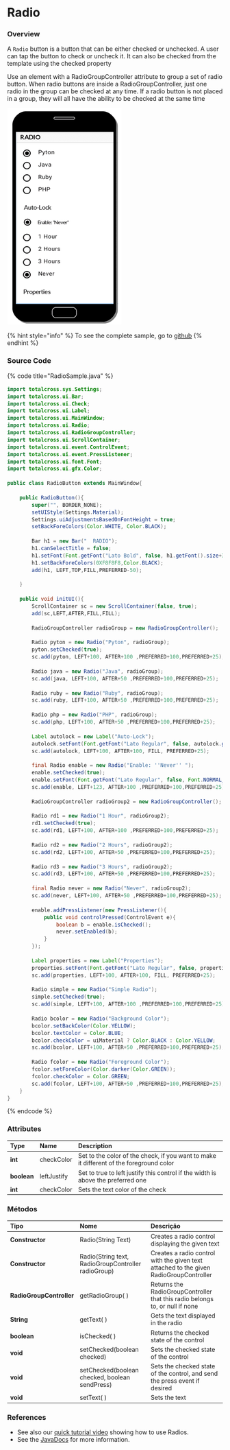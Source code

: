 # Radio

### Overview

A `Radio` button is a button that can be either checked or unchecked. A user can tap the button to check or uncheck it. It can also be checked from the template using the checked property   
  
Use an element with a RadioGroupController attribute to group a set of radio button. When radio buttons are inside a RadioGroupController, just one radio in the group can be checked at any time. If a radio button is not placed in a group, they will all have the ability to be checked at the same time

![](../../.gitbook/assets/radio-sample.gif)

{% hint style="info" %}
To see the complete sample, go to [github](https://github.com/TotalCross/RadioSample)
{% endhint %}

### Source Code

{% code title="RadioSample.java" %}
```java
import totalcross.sys.Settings;
import totalcross.ui.Bar;
import totalcross.ui.Check;
import totalcross.ui.Label;
import totalcross.ui.MainWindow;
import totalcross.ui.Radio;
import totalcross.ui.RadioGroupController;
import totalcross.ui.ScrollContainer;
import totalcross.ui.event.ControlEvent;
import totalcross.ui.event.PressListener;
import totalcross.ui.font.Font;
import totalcross.ui.gfx.Color;

public class RadioButton extends MainWindow{
	
	public RadioButton(){
		super("", BORDER_NONE);
		setUIStyle(Settings.Material);
		Settings.uiAdjustmentsBasedOnFontHeight = true;
		setBackForeColors(Color.WHITE, Color.BLACK);
		
		Bar h1 = new Bar("  RADIO");
		h1.canSelectTitle = false;
		h1.setFont(Font.getFont("Lato Bold", false, h1.getFont().size+3));
		h1.setBackForeColors(0XF8F8F8,Color.BLACK);		
		add(h1, LEFT,TOP,FILL,PREFERRED-50);
		
	}
	
	public void initUI(){
		ScrollContainer sc = new ScrollContainer(false, true);
	    add(sc,LEFT,AFTER,FILL,FILL);
	    
	    RadioGroupController radioGroup = new RadioGroupController();

	    Radio pyton = new Radio("Pyton", radioGroup);
	    pyton.setChecked(true);
	    sc.add(pyton, LEFT+100, AFTER+100 ,PREFERRED+100,PREFERRED+25);
	    
	    Radio java = new Radio("Java", radioGroup);
	    sc.add(java, LEFT+100, AFTER+50 ,PREFERRED+100,PREFERRED+25);

	    Radio ruby = new Radio("Ruby", radioGroup);
	    sc.add(ruby, LEFT+100, AFTER+50 ,PREFERRED+100,PREFERRED+25);
	    
	    Radio php = new Radio("PHP", radioGroup);
	    sc.add(php, LEFT+100, AFTER+50 ,PREFERRED+100,PREFERRED+25);

	    Label autolock = new Label("Auto-Lock");
	    autolock.setFont(Font.getFont("Lato Regular", false, autolock.getFont().size+3));
	    sc.add(autolock, LEFT+100, AFTER+100, FILL, PREFERRED+25);
	    
	    final Radio enable = new Radio("Enable: ''Never'' ");
	    enable.setChecked(true);
	    enable.setFont(Font.getFont("Lato Regular", false, Font.NORMAL_SIZE-2));
	    sc.add(enable, LEFT+123, AFTER+100 ,PREFERRED+100,PREFERRED+25);
	    
	    RadioGroupController radioGroup2 = new RadioGroupController();
	    
	    Radio rd1 = new Radio("1 Hour", radioGroup2);
	    rd1.setChecked(true);
	    sc.add(rd1, LEFT+100, AFTER+100 ,PREFERRED+100,PREFERRED+25);
	    
	    Radio rd2 = new Radio("2 Hours", radioGroup2);
	    sc.add(rd2, LEFT+100, AFTER+50 ,PREFERRED+100,PREFERRED+25);
	    
	    Radio rd3 = new Radio("3 Hours", radioGroup2);
	    sc.add(rd3, LEFT+100, AFTER+50 ,PREFERRED+100,PREFERRED+25);
	    
	    final Radio never = new Radio("Never", radioGroup2);
	    sc.add(never, LEFT+100, AFTER+50 ,PREFERRED+100,PREFERRED+25);
	    
	    enable.addPressListener(new PressListener(){
	    	public void controlPressed(ControlEvent e){
	    		boolean b = enable.isChecked();
	    		never.setEnabled(b);	
	        }
	    });
	    
	    Label properties = new Label("Properties");
	    properties.setFont(Font.getFont("Lato Regular", false, properties.getFont().size+3));
	    sc.add(properties, LEFT+100, AFTER+100, FILL, PREFERRED+25);
	    
	    Radio simple = new Radio("Simple Radio");
	    simple.setChecked(true);
	    sc.add(simple, LEFT+100, AFTER+100 ,PREFERRED+100,PREFERRED+25);
	    
	    Radio bcolor = new Radio("Background Color");
	    bcolor.setBackColor(Color.YELLOW);
	    bcolor.textColor = Color.BLUE;
	    bcolor.checkColor = uiMaterial ? Color.BLACK : Color.YELLOW;
	    sc.add(bcolor, LEFT+100, AFTER+50 ,PREFERRED+100,PREFERRED+25);
	    
	    Radio fcolor = new Radio("Foreground Color");
	    fcolor.setForeColor(Color.darker(Color.GREEN));
	    fcolor.checkColor = Color.GREEN;
	    sc.add(fcolor, LEFT+100, AFTER+50 ,PREFERRED+100,PREFERRED+25);
	}
}
```
{% endcode %}

### Attributes

| Type | Name | Description |
| :--- | :--- | :--- |
| **int** | checkColor | Set to the color of the check, if you want to make it different of the foreground color |
| **boolean** | leftJustify | Set to true to left justify this control if the width is above the preferred one |
| **int** | checkColor | Sets the text color of the check |

### Métodos

| Tipo | Nome | Descrição |
| :--- | :--- | :--- |
| **Constructor** | Radio\(String Text\) | Creates a radio control displaying the given text |
| **Constructor** | Radio\(String text, RadioGroupController radioGroup\) | Creates a radio control with the given text attached to the given RadioGroupController |
| **RadioGroupController** | getRadioGroup\( \) | Returns the RadioGroupController that this radio belongs to, or null if none |
| **String** | getText\( \) | Gets the text displayed in the radio |
| **boolean** | isChecked\( \) | Returns the checked state of the control |
| **void** | setChecked\(boolean checked\) | Sets the checked state of the control |
| **void** | setChecked\(boolean checked, boolean sendPress\) | Sets the checked state of the control, and send the press event if desired |
| **void** | setText\( \) | Sets the text |

### **References**

* See also our [quick tutorial video](https://www.youtube.com/watch?v=7kFNoUWJ1YU) showing how to use Radios. 
* See the [JavaDocs](https://rs.totalcross.com/doc/totalcross/ui/Radio.html) for more information.

